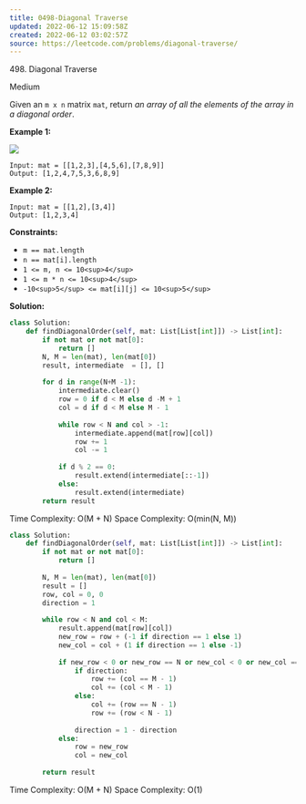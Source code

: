 ```yaml
---
title: 0498-Diagonal Traverse
updated: 2022-06-12 15:09:58Z
created: 2022-06-12 03:02:57Z
source: https://leetcode.com/problems/diagonal-traverse/
---
```


498\. Diagonal Traverse

Medium

Given an `m x n` matrix `mat`, return *an array of all the elements of the array in a diagonal order*.

**Example 1:**

![](../_resources/diag1-grid_00d606457d8c46eca784ed0f5bf28ede-1.jpg)

```
Input: mat = [[1,2,3],[4,5,6],[7,8,9]]
Output: [1,2,4,7,5,3,6,8,9]

```

**Example 2:**

```
Input: mat = [[1,2],[3,4]]
Output: [1,2,3,4]

```

**Constraints:**

- `m == mat.length`
- `n == mat[i].length`
- `1 <= m, n <= 10<sup>4</sup>`
- `1 <= m * n <= 10<sup>4</sup>`
- `-10<sup>5</sup> <= mat[i][j] <= 10<sup>5</sup>`

**Solution:**

```python
class Solution:
    def findDiagonalOrder(self, mat: List[List[int]]) -> List[int]:
        if not mat or not mat[0]:
            return []
        N, M = len(mat), len(mat[0])
        result, intermediate  = [], []
        
        for d in range(N+M -1):
            intermediate.clear()
            row = 0 if d < M else d -M + 1
            col = d if d < M else M - 1
            
            while row < N and col > -1:
                intermediate.append(mat[row][col])
                row += 1
                col -= 1
                
            if d % 2 == 0:
                result.extend(intermediate[::-1])
            else:
                result.extend(intermediate)
        return result
```

Time Complexity: O(M + N)
Space Complexity: O(min(N, M))

```python
class Solution:
    def findDiagonalOrder(self, mat: List[List[int]]) -> List[int]:
        if not mat or not mat[0]:
            return []
        
        N, M = len(mat), len(mat[0])
        result = []
        row, col = 0, 0
        direction = 1
        
        while row < N and col < M:
            result.append(mat[row][col])
            new_row = row + (-1 if direction == 1 else 1)
            new_col = col + (1 if direction == 1 else -1)
            
            if new_row < 0 or new_row == N or new_col < 0 or new_col == M:
                if direction:
                    row += (col == M - 1)
                    col += (col < M - 1)
                else:
                    col += (row == N - 1)
                    row += (row < N - 1)
                    
                direction = 1 - direction
            else:
                row = new_row
                col = new_col
                
        return result
```

Time Complexity: O(M + N)
Space Complexity: O(1)
